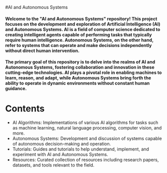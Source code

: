 #AI and Autonomous Systems
#### Welcome to the "AI and Autonomous Systems" repository! This project focuses on the development and exploration of Artificial Intelligence (AI) and Autonomous Systems. AI is a field of computer science dedicated to creating intelligent agents capable of performing tasks that typically require human intelligence. Autonomous Systems, on the other hand, refer to systems that can operate and make decisions independently without direct human intervention.
#### The primary goal of this repository is to delve into the realms of AI and Autonomous Systems, fostering collaboration and innovation in these cutting-edge technologies. AI plays a pivotal role in enabling machines to learn, reason, and adapt, while Autonomous Systems bring forth the ability to operate in dynamic environments without constant human guidance.
# Contents
- AI Algorithms: Implementations of various AI algorithms for tasks such as machine learning, natural language processing, computer vision, and more.
- Autonomous Systems: Development and discussion of systems capable of autonomous decision-making and operation.
- Tutorials: Guides and tutorials to help understand, implement, and experiment with AI and Autonomous Systems.
- Resources: Curated collection of resources including research papers, datasets, and tools relevant to the field.